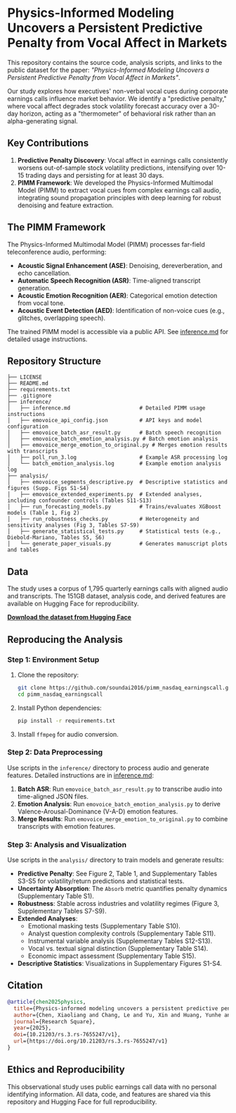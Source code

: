 # Physics-Informed Modeling Uncovers a Persistent Predictive Penalty from Vocal Affect in Markets

This repository contains the source code, analysis scripts, and links to the public dataset for the paper: *"Physics-Informed Modeling Uncovers a Persistent Predictive Penalty from Vocal Affect in Markets"*.

Our study explores how executives' non-verbal vocal cues during corporate earnings calls influence market behavior. We identify a "predictive penalty," where vocal affect degrades stock volatility forecast accuracy over a 30-day horizon, acting as a "thermometer" of behavioral risk rather than an alpha-generating signal.

## Key Contributions

1. **Predictive Penalty Discovery**: Vocal affect in earnings calls consistently worsens out-of-sample stock volatility predictions, intensifying over 10-15 trading days and persisting for at least 30 days.
2. **PIMM Framework**: We developed the Physics-Informed Multimodal Model (PIMM) to extract vocal cues from complex earnings call audio, integrating sound propagation principles with deep learning for robust denoising and feature extraction.

## The PIMM Framework

The Physics-Informed Multimodal Model (PIMM) processes far-field teleconference audio, performing:
- **Acoustic Signal Enhancement (ASE)**: Denoising, dereverberation, and echo cancellation.
- **Automatic Speech Recognition (ASR)**: Time-aligned transcript generation.
- **Acoustic Emotion Recognition (AER)**: Categorical emotion detection from vocal tone.
- **Acoustic Event Detection (AED)**: Identification of non-voice cues (e.g., glitches, overlapping speech).

The trained PIMM model is accessible via a public API. See [inference.md](inference.md) for detailed usage instructions.

## Repository Structure

```
├── LICENSE
├── README.md
├── requirements.txt
├── .gitignore
├── inference/
│   ├── inference.md                      # Detailed PIMM usage instructions
│   ├── emovoice_api_config.json          # API keys and model configuration
│   ├── emovoice_batch_asr_result.py      # Batch speech recognition
│   ├── emovoice_batch_emotion_analysis.py # Batch emotion analysis
│   ├── emovoice_merge_emotion_to_original.py # Merges emotion results with transcripts
│   ├── poll_run_3.log                    # Example ASR processing log
│   └── batch_emotion_analysis.log        # Example emotion analysis log
├── analysis/
│   ├── emovoice_segments_descriptive.py  # Descriptive statistics and figures (Supp. Figs S1-S4)
│   ├── emovoice_extended_experiments.py  # Extended analyses, including confounder controls (Tables S11-S13)
│   ├── run_forecasting_models.py         # Trains/evaluates XGBoost models (Table 1, Fig 2)
│   ├── run_robustness_checks.py          # Heterogeneity and sensitivity analyses (Fig 3, Tables S7-S9)
│   ├── generate_statistical_tests.py     # Statistical tests (e.g., Diebold-Mariano, Tables S5, S6)
│   └── generate_paper_visuals.py         # Generates manuscript plots and tables
```

## Data

The study uses a corpus of 1,795 quarterly earnings calls with aligned audio and transcripts. The 151GB dataset, analysis code, and derived features are available on Hugging Face for reproducibility.

**[Download the dataset from Hugging Face](https://huggingface.co/datasets/soundai2016/pimm_nasdaq_earningscall)**

## Reproducing the Analysis

### Step 1: Environment Setup

1. Clone the repository:
   ```bash
   git clone https://github.com/soundai2016/pimm_nasdaq_earningscall.git
   cd pimm_nasdaq_earningscall
   ```
2. Install Python dependencies:
   ```bash
   pip install -r requirements.txt
   ```
3. Install `ffmpeg` for audio conversion.

### Step 2: Data Preprocessing

Use scripts in the `inference/` directory to process audio and generate features. Detailed instructions are in [inference.md](inference.md):
1. **Batch ASR**: Run `emovoice_batch_asr_result.py` to transcribe audio into time-aligned JSON files.
2. **Emotion Analysis**: Run `emovoice_batch_emotion_analysis.py` to derive Valence-Arousal-Dominance (V-A-D) emotion features.
3. **Merge Results**: Run `emovoice_merge_emotion_to_original.py` to combine transcripts with emotion features.

### Step 3: Analysis and Visualization

Use scripts in the `analysis/` directory to train models and generate results:
- **Predictive Penalty**: See Figure 2, Table 1, and Supplementary Tables S3-S5 for volatility/return predictions and statistical tests.
- **Uncertainty Absorption**: The `Absorb` metric quantifies penalty dynamics (Supplementary Table S1).
- **Robustness**: Stable across industries and volatility regimes (Figure 3, Supplementary Tables S7-S9).
- **Extended Analyses**:
  - Emotional masking tests (Supplementary Table S10).
  - Analyst question complexity controls (Supplementary Table S11).
  - Instrumental variable analysis (Supplementary Tables S12-S13).
  - Vocal vs. textual signal distinction (Supplementary Table S14).
  - Economic impact assessment (Supplementary Table S15).
- **Descriptive Statistics**: Visualizations in Supplementary Figures S1-S4.

## Citation

```bibtex
@article{chen2025physics,
  title={Physics-informed modeling uncovers a persistent predictive penalty from vocal affect in markets},
  author={Chen, Xiaoliang and Chang, Le and Yu, Xin and Huang, Yunhe and Jing, Teng and He, Jiashuai and Luo, Yangjun and Cai, Yixuan and Qiu, Yuebo and Sun, Peiwen},
  journal={Research Square},
  year={2025},
  doi={10.21203/rs.3.rs-7655247/v1},
  url={https://doi.org/10.21203/rs.3.rs-7655247/v1}
}
```

## Ethics and Reproducibility

This observational study uses public earnings call data with no personal identifying information. All data, code, and features are shared via this repository and Hugging Face for full reproducibility.